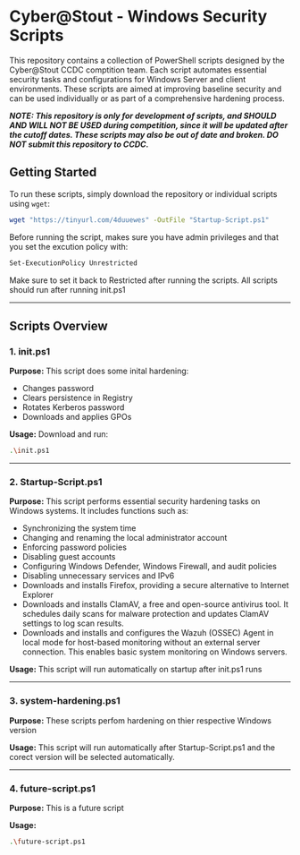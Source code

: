 # Cyber@Stout - Windows Security Scripts

This repository contains a collection of PowerShell scripts designed by the Cyber@Stout CCDC comptition team. Each script automates essential security tasks and configurations for Windows Server and client environments. These scripts are aimed at improving baseline security and can be used individually or as part of a comprehensive hardening process.

***NOTE: This repository is only for development of scripts, and SHOULD AND WILL NOT BE USED during competition, since it will be updated after the cutoff dates. These scripts may also be out of date and broken. DO NOT submit this repository to CCDC.***

## Getting Started

To run these scripts, simply download the repository or individual scripts using `wget`:

```bash
wget "https://tinyurl.com/4duuewes" -OutFile "Startup-Script.ps1"
```

Before running the script, makes sure you have admin privileges and that you set the excution policy with:

```bash
Set-ExecutionPolicy Unrestricted
```
Make sure to set it back to Restricted after running the scripts. All scripts should run after running init.ps1

---

## Scripts Overview

### 1. init.ps1

**Purpose:** This script does some inital hardening:
  - Changes password
  - Clears persistence in Registry
  - Rotates Kerberos password
  - Downloads and applies GPOs

**Usage:** Download and run:

```bash
.\init.ps1
```

---

### 2. Startup-Script.ps1
**Purpose:** This script performs essential security hardening tasks on Windows systems. It includes functions such as:
  - Synchronizing the system time
  - Changing and renaming the local administrator account
  - Enforcing password policies
  - Disabling guest accounts
  - Configuring Windows Defender, Windows Firewall, and audit policies
  - Disabling unnecessary services and IPv6
  - Downloads and installs Firefox, providing a secure alternative to Internet Explorer
  - Downloads and installs ClamAV, a free and open-source antivirus tool. It schedules daily scans for malware protection and updates ClamAV settings to log scan results.
  - Downloads and installs and configures the Wazuh (OSSEC) Agent in local mode for host-based monitoring without an external server connection. This enables basic system monitoring on Windows servers.

**Usage:** This script will run automatically on startup after init.ps1 runs

---

### 3. system-hardening.ps1
**Purpose:** These scripts perfom hardening on thier respective Windows version

**Usage:** This script will run automatically after Startup-Script.ps1 and the corect version will be selected automatically.

---

### 4. future-script.ps1
**Purpose:** This is a future script

**Usage:**

```bash
.\future-script.ps1
```
